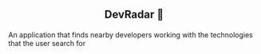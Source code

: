 ## <div align="center">DevRadar 📡</div>

####

An application that finds nearby developers working with the technologies that the user search for 
